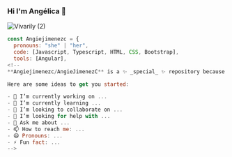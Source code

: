 ### Hi I'm Angélica 👋
![Vivarily (2)](https://user-images.githubusercontent.com/72544391/139579770-8d249364-d619-4868-a4e1-0e8e5686b2ca.png)
```javascript
const Angiejimenezc = {
  pronouns: "she" | "her",
  code: [Javascript, Typescript, HTML, CSS, Bootstrap],
  tools: [Angular],
<!--
**Angiejimenezc/AngieJimenezC** is a ✨ _special_ ✨ repository because its `README.md` (this file) appears on your GitHub profile.

Here are some ideas to get you started:

- 🔭 I’m currently working on ...
- 🌱 I’m currently learning ...
- 👯 I’m looking to collaborate on ...
- 🤔 I’m looking for help with ...
- 💬 Ask me about ...
- 📫 How to reach me: ...
- 😄 Pronouns: ...
- ⚡ Fun fact: ...
-->
